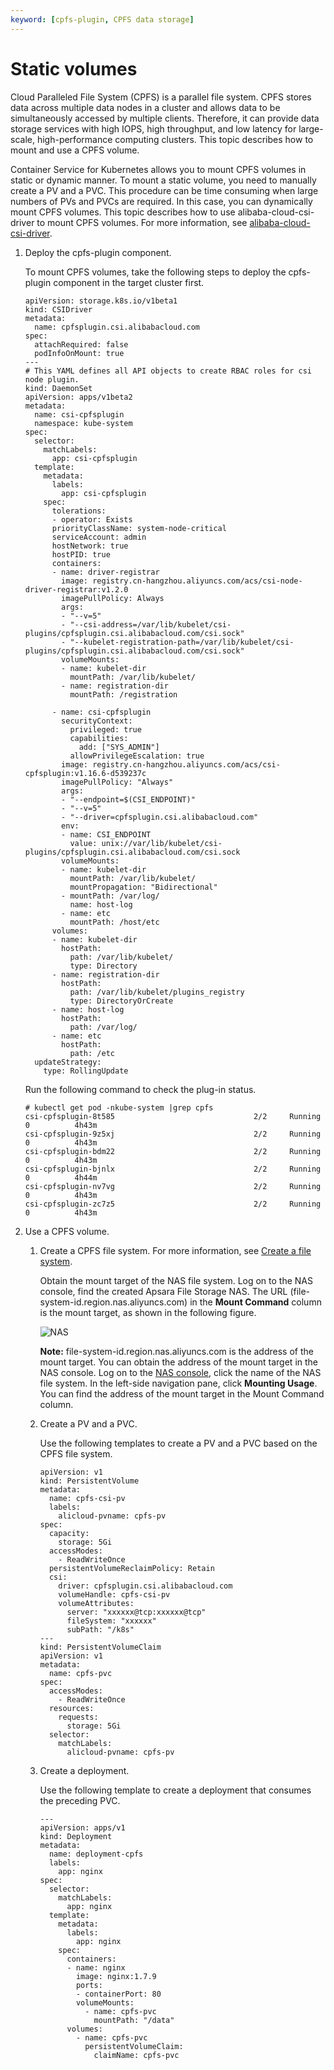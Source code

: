 ```yaml
---
keyword: [cpfs-plugin, CPFS data storage]
---
```


# Static volumes

Cloud Paralleled File System \(CPFS\) is a parallel file system. CPFS stores data across multiple data nodes in a cluster and allows data to be simultaneously accessed by multiple clients. Therefore, it can provide data storage services with high IOPS, high throughput, and low latency for large-scale, high-performance computing clusters. This topic describes how to mount and use a CPFS volume.

Container Service for Kubernetes allows you to mount CPFS volumes in static or dynamic manner. To mount a static volume, you need to manually create a PV and a PVC. This procedure can be time consuming when large numbers of PVs and PVCs are required. In this case, you can dynamically mount CPFS volumes. This topic describes how to use alibaba-cloud-csi-driver to mount CPFS volumes. For more information, see [alibaba-cloud-csi-driver](https://github.com/kubernetes-sigs/alibaba-cloud-csi-driver).

1.  Deploy the cpfs-plugin component.

    To mount CPFS volumes, take the following steps to deploy the cpfs-plugin component in the target cluster first.

    ```
    apiVersion: storage.k8s.io/v1beta1
    kind: CSIDriver
    metadata:
      name: cpfsplugin.csi.alibabacloud.com
    spec:
      attachRequired: false
      podInfoOnMount: true
    ---
    # This YAML defines all API objects to create RBAC roles for csi node plugin.
    kind: DaemonSet
    apiVersion: apps/v1beta2
    metadata:
      name: csi-cpfsplugin
      namespace: kube-system
    spec:
      selector:
        matchLabels:
          app: csi-cpfsplugin
      template:
        metadata:
          labels:
            app: csi-cpfsplugin
        spec:
          tolerations:
          - operator: Exists
          priorityClassName: system-node-critical
          serviceAccount: admin
          hostNetwork: true
          hostPID: true
          containers:
          - name: driver-registrar
            image: registry.cn-hangzhou.aliyuncs.com/acs/csi-node-driver-registrar:v1.2.0
            imagePullPolicy: Always
            args:
            - "--v=5"
            - "--csi-address=/var/lib/kubelet/csi-plugins/cpfsplugin.csi.alibabacloud.com/csi.sock"
            - "--kubelet-registration-path=/var/lib/kubelet/csi-plugins/cpfsplugin.csi.alibabacloud.com/csi.sock"
            volumeMounts:
            - name: kubelet-dir
              mountPath: /var/lib/kubelet/
            - name: registration-dir
              mountPath: /registration
    
          - name: csi-cpfsplugin
            securityContext:
              privileged: true
              capabilities:
                add: ["SYS_ADMIN"]
              allowPrivilegeEscalation: true
            image: registry.cn-hangzhou.aliyuncs.com/acs/csi-cpfsplugin:v1.16.6-d539237c
            imagePullPolicy: "Always"
            args:
            - "--endpoint=$(CSI_ENDPOINT)"
            - "--v=5"
            - "--driver=cpfsplugin.csi.alibabacloud.com"
            env:
            - name: CSI_ENDPOINT
              value: unix://var/lib/kubelet/csi-plugins/cpfsplugin.csi.alibabacloud.com/csi.sock
            volumeMounts:
            - name: kubelet-dir
              mountPath: /var/lib/kubelet/
              mountPropagation: "Bidirectional"
            - mountPath: /var/log/
              name: host-log
            - name: etc
              mountPath: /host/etc
          volumes:
          - name: kubelet-dir
            hostPath:
              path: /var/lib/kubelet/
              type: Directory
          - name: registration-dir
            hostPath:
              path: /var/lib/kubelet/plugins_registry
              type: DirectoryOrCreate
          - name: host-log
            hostPath:
              path: /var/log/
          - name: etc
            hostPath:
              path: /etc
      updateStrategy:
        type: RollingUpdate
    ```

    Run the following command to check the plug-in status.

    ```
    # kubectl get pod -nkube-system |grep cpfs
    csi-cpfsplugin-8t585                               2/2     Running   0          4h43m
    csi-cpfsplugin-9z5xj                               2/2     Running   0          4h43m
    csi-cpfsplugin-bdm22                               2/2     Running   0          4h43m
    csi-cpfsplugin-bjnlx                               2/2     Running   0          4h44m
    csi-cpfsplugin-nv7vg                               2/2     Running   0          4h43m
    csi-cpfsplugin-zc7z5                               2/2     Running   0          4h43m
    ```

2.  Use a CPFS volume.

    1.  Create a CPFS file system. For more information, see [Create a file system]().

        Obtain the mount target of the NAS file system. Log on to the NAS console, find the created Apsara File Storage NAS. The URL \(file-system-id.region.nas.aliyuncs.com\) in the **Mount Command** column is the mount target, as shown in the following figure.

        ![NAS](https://static-aliyun-doc.oss-cn-hangzhou.aliyuncs.com/assets/img/en-US/8665359951/p95499.png)

        **Note:** file-system-id.region.nas.aliyuncs.com is the address of the mount target. You can obtain the address of the mount target in the NAS console. Log on to the [NAS console](https://nas.console.aliyun.com/), click the name of the NAS file system. In the left-side navigation pane, click **Mounting Usage**. You can find the address of the mount target in the Mount Command column.

    2.  Create a PV and a PVC.

        Use the following templates to create a PV and a PVC based on the CPFS file system.

        ```
        apiVersion: v1
        kind: PersistentVolume
        metadata:
          name: cpfs-csi-pv
          labels:
            alicloud-pvname: cpfs-pv
        spec:
          capacity:
            storage: 5Gi
          accessModes:
            - ReadWriteOnce
          persistentVolumeReclaimPolicy: Retain
          csi:
            driver: cpfsplugin.csi.alibabacloud.com
            volumeHandle: cpfs-csi-pv
            volumeAttributes:
              server: "xxxxxx@tcp:xxxxxx@tcp"
              fileSystem: "xxxxxx"
              subPath: "/k8s"
        ---
        kind: PersistentVolumeClaim
        apiVersion: v1
        metadata:
          name: cpfs-pvc
        spec:
          accessModes:
            - ReadWriteOnce
          resources:
            requests:
              storage: 5Gi
          selector:
            matchLabels:
              alicloud-pvname: cpfs-pv
        ```

    3.  Create a deployment.

        Use the following template to create a deployment that consumes the preceding PVC.

        ```
        ---
        apiVersion: apps/v1
        kind: Deployment
        metadata:
          name: deployment-cpfs
          labels:
            app: nginx
        spec:
          selector:
            matchLabels:
              app: nginx
          template:
            metadata:
              labels:
                app: nginx
            spec:
              containers:
              - name: nginx
                image: nginx:1.7.9
                ports:
                - containerPort: 80
                volumeMounts:
                  - name: cpfs-pvc
                    mountPath: "/data"
              volumes:
                - name: cpfs-pvc
                  persistentVolumeClaim:
                    claimName: cpfs-pvc
        ```


